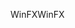 <span data-ttu-id="b3bc3-101">WinFX</span><span class="sxs-lookup"><span data-stu-id="b3bc3-101">WinFX</span></span>